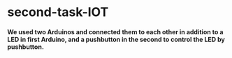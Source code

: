 # second-task-IOT
#### We used two Arduinos and connected them to each other in addition to a LED in first  Arduino, and a pushbutton in the second to control the LED by pushbutton.
